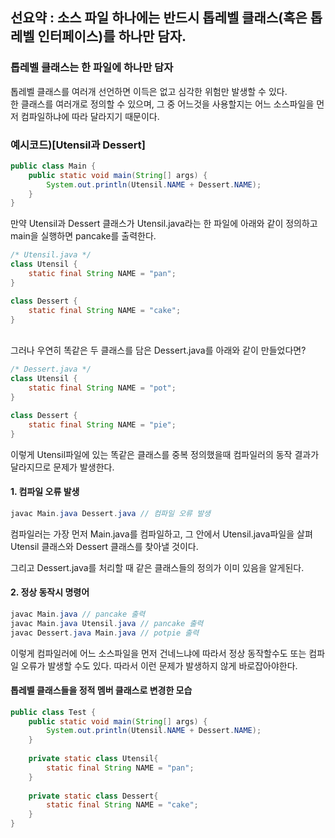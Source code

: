 ## 선요약 : 소스 파일 하나에는 반드시 톱레벨 클래스(혹은 톱레벨 인터페이스)를 하나만 담자.

### 톱레벨 클래스는 한 파일에 하나만 담자

톱레벨 클래스를 여러개 선언하면 이득은 없고 심각한 위험만 발생할 수 있다.<br>
한 클래스를 여러개로 정의할 수 있으며, 그 중 어느것을 사용할지는 어느 소스파일을 먼저 컴파일하냐에 따라 달라지기 때문이다.<br>

### 예시코드)[Utensil과 Dessert]
```java
public class Main {
    public static void main(String[] args) {
        System.out.println(Utensil.NAME + Dessert.NAME);
    }
}
```

만약 Utensil과 Dessert 클래스가 Utensil.java라는 한 파일에 아래와 같이 정의하고 main을 실행하면 pancake를 출력한다.
```java
/* Utensil.java */
class Utensil {
    static final String NAME = "pan";
}

class Dessert {
    static final String NAME = "cake";
}
```

<br>
그러나 우연히 똑같은 두 클래스를 담은 Dessert.java를 아래와 같이 만들었다면?

```java
/* Dessert.java */
class Utensil {
    static final String NAME = "pot";
}

class Dessert {
    static final String NAME = "pie";
}
```

이렇게 Utensil파일에 있는 똑같은 클래스를 중복 정의했을때 컴파일러의 동작 결과가 달라지므로 문제가 발생한다.<br>

#### 1. 컴파일 오류 발생 
```java
javac Main.java Dessert.java // 컴파일 오류 발생
```
컴파일러는 가장 먼저 Main.java를 컴파일하고, 그 안에서 Utensil.java파일을 살펴 Utensil 클래스와 Dessert 클래스를 찾아낼 것이다.

그리고 Dessert.java를 처리할 때 같은 클래스들의 정의가 이미 있음을 알게된다.

#### 2. 정상 동작시 명령어
```java
javac Main.java // pancake 출력
javac Main.java Utensil.java // pancake 출력
javac Dessert.java Main.java // potpie 출력
```

이렇게 컴파일러에 어느 소스파일을 먼저 건네느냐에 따라서 정상 동작할수도 또는 컴파일 오류가 발생할 수도 있다. 따라서 이런 문제가 발생하지 않게 바로잡아야한다.

#### 톱레벨 클래스들을 정적 멤버 클래스로 변경한 모습
```java
public class Test {
    public static void main(String[] args) {
        System.out.println(Utensil.NAME + Dessert.NAME);
    }
    
    private static class Utensil{
        static final String NAME = "pan";
    }
    
    private static class Dessert{
        static final String NAME = "cake";
    }
}
```
